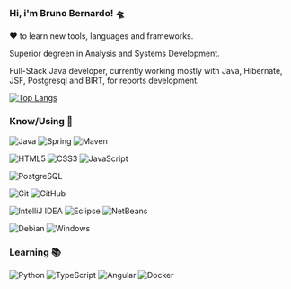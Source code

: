 ### Hi, i'm Bruno Bernardo! 🛸

❤ to learn new tools, languages and frameworks.

Superior degreen in Analysis and Systems Development.

Full-Stack Java developer, currently working mostly with Java, Hibernate, JSF, Postgresql and BIRT, for reports development.


[![Top Langs](https://github-readme-stats.vercel.app/api/top-langs/?username=Bruno-Bernardo&layout=compact)](https://github.com/Bruno-Bernardo/github-readme-stats)

### Know/Using 🧠

![Java](http://img.shields.io/badge/-Java-007396?style=flat-square&logo=java&logoColor=ffffff)
![Spring](http://img.shields.io/badge/-Spring-6DB33F?style=flat-square&logo=spring&logoColor=ffffff)
![Maven](http://img.shields.io/badge/-Maven-1565c0?style=flat-square&logo=apache-maven)

![HTML5](https://img.shields.io/badge/-HTML5-%23E44D27?style=flat-square&logo=html5&logoColor=ffffff)
![CSS3](https://img.shields.io/badge/-CSS3-%231572B6?style=flat-square&logo=css3)
![JavaScript](https://img.shields.io/badge/-JavaScript-%23F7DF1C?style=flat-square&logo=javascript&logoColor=000000&labelColor=%23F7DF1C&color=%23FFCE5A)

![PostgreSQL](https://img.shields.io/badge/-PostgreSQL-336791?style=flat-square&logo=postgresql)

![Git](https://img.shields.io/badge/-Git-%23F05032?style=flat-square&logo=git&logoColor=%23ffffff)
![GitHub](https://img.shields.io/badge/-GitHub-181717?style=flat-square&logo=github)

![IntelliJ IDEA](http://img.shields.io/badge/-IntelliJ%20IDEA-000000?style=flat-square&logo=intellij-idea&logoColor=ffffff)
![Eclipse](http://img.shields.io/badge/-Eclipse-000000?style=flat-square&logo=eclipse-ide&logoColor=ffffff)
![NetBeans](http://img.shields.io/badge/-NetBeans-000000?style=flat-square&logo=NetBeans&logoColor=ffffff)

![Debian](http://img.shields.io/badge/-Debian-A81D33?style=flat-square&logo=debian&logoColor=ffffff)
![Windows](http://img.shields.io/badge/-Windows-0078D6?style=flat-square&logo=windows&logoColor=ffffff)

### Learning 📚

![Python](http://img.shields.io/badge/-Python-265277?style=flat-square&logo=Python&logoColor=ffffff)
![TypeScript](http://img.shields.io/badge/-TypeScript-3178c6?style=flat-square&logo=typescript&logoColor=ffffff)
![Angular](http://img.shields.io/badge/-Angular-CC2927?style=flat-square&logo=angular&logoColor=ffffff)
![Docker](https://img.shields.io/badge/-Docker-black?style=flat-square&logo=docker)

<!--
**Bruno-Bernardo/Bruno-Bernardo** is a ✨ _special_ ✨ repository because its `README.md` (this file) appears on your GitHub profile.

Here are some ideas to get you started:

- 🔭 I’m currently working on ...
- 🌱 I’m currently learning ...
- 👯 I’m looking to collaborate on ...
- 🤔 I’m looking for help with ...
- 💬 Ask me about ...
- 📫 How to reach me: ...
- 😄 Pronouns: ...
- ⚡ Fun fact: ...
-->

